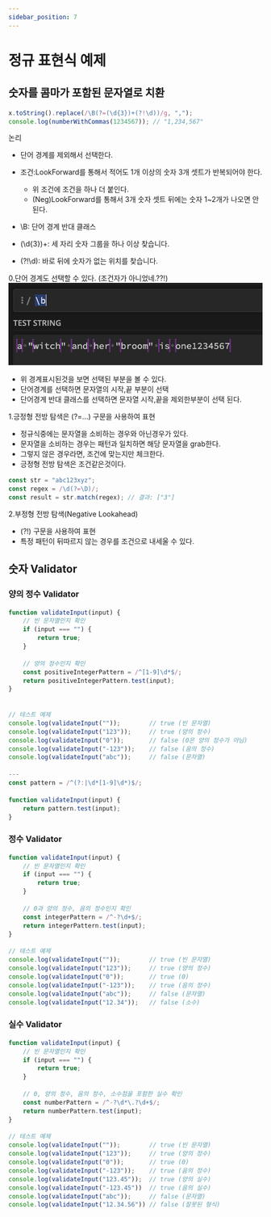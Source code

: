 ```yaml
---
sidebar_position: 7
---
```


# 정규 표현식 예제  

## 숫자를 콤마가 포함된 문자열로 치환  

```js
x.toString().replace(/\B(?=(\d{3})+(?!\d))/g, ",");
console.log(numberWithCommas(1234567)); // "1,234,567"  
```
논리  
- 단어 경계를 제외해서 선택한다.  
- 조건:LookForward를 통해서 적어도 1개 이상의 숫자 3개 셋트가 반복되어야 한다.  
  - 위 조건에 조건을 하나 더 붙인다.   
  - (Neg)LookForward를 통해서 3개 숫자 셋트 뒤에는 숫자 1~2개가 나오면 안된다.  

- \B: 단어 경계 반대 클래스  
- (\d{3})+: 세 자리 숫자 그룹을 하나 이상 찾습니다.
- (?!\d): 바로 뒤에 숫자가 없는 위치를 찾습니다.

0.단어 경계도 선택할 수 있다. (조건자가 아니었네.??!)  
![Alt text](image.png)    
- 위 경계표시된것을 보면 선택된 부분을 볼 수 있다.  
- 단어경계를 선택하면 문자열의 시작,끝 부분이 선택  
- 단어경계 반대 클래스를 선택하면 문자열 시작,끝을 제외한부분이 선택 된다.  


1.긍정형 전방 탐색은 (?=...) 구문을 사용하여 표현     
- 정규식중에는 문자열을 소비하는 경우와 아닌경우가 있다.  
- 문자열을 소비하는 경우는 패턴과 일치하면 해당 문자열을 grab한다.    
- 그렇지 않은 경우라면, 조건에 맞는지만 체크한다.  
- 긍정형 전방 탐색은 조건같은것이다.  

```js
const str = "abc123xyz";
const regex = /\d(?=\D)/;
const result = str.match(regex); // 결과: ["3"]
```

2.부정형 전방 탐색(Negative Lookahead)    
- (?!) 구문을 사용하여 표현    
- 특정 패턴이 뒤따르지 않는 경우를 조건으로 내세울 수 있다.    

## 숫자 Validator  

### 양의 정수 Validator  

```js
function validateInput(input) {
    // 빈 문자열인지 확인
    if (input === "") {
        return true;
    }
    
    // 양의 정수인지 확인
    const positiveIntegerPattern = /^[1-9]\d*$/;
    return positiveIntegerPattern.test(input);
}


// 테스트 예제
console.log(validateInput(""));        // true (빈 문자열)
console.log(validateInput("123"));     // true (양의 정수)
console.log(validateInput("0"));       // false (0은 양의 정수가 아님)
console.log(validateInput("-123"));    // false (음의 정수)
console.log(validateInput("abc"));     // false (문자열)

---
const pattern = /^(?:|\d*[1-9]\d*)$/;

function validateInput(input) {
    return pattern.test(input);
}

```

### 정수 Validator    

```js
function validateInput(input) {
    // 빈 문자열인지 확인
    if (input === "") {
        return true;
    }
    
    // 0과 양의 정수, 음의 정수인지 확인
    const integerPattern = /^-?\d+$/;
    return integerPattern.test(input);
}

// 테스트 예제
console.log(validateInput(""));        // true (빈 문자열)
console.log(validateInput("123"));     // true (양의 정수)
console.log(validateInput("0"));       // true (0)
console.log(validateInput("-123"));    // true (음의 정수)
console.log(validateInput("abc"));     // false (문자열)
console.log(validateInput("12.34"));   // false (소수)

```


### 실수 Validator  

```js
function validateInput(input) {
    // 빈 문자열인지 확인
    if (input === "") {
        return true;
    }
    
    // 0, 양의 정수, 음의 정수, 소수점을 포함한 실수 확인
    const numberPattern = /^-?\d*\.?\d+$/;
    return numberPattern.test(input);
}

// 테스트 예제
console.log(validateInput(""));        // true (빈 문자열)
console.log(validateInput("123"));     // true (양의 정수)
console.log(validateInput("0"));       // true (0)
console.log(validateInput("-123"));    // true (음의 정수)
console.log(validateInput("123.45"));  // true (양의 실수)
console.log(validateInput("-123.45"))  // true (음의 실수)
console.log(validateInput("abc"));     // false (문자열)
console.log(validateInput("12.34.56")) // false (잘못된 형식)

```